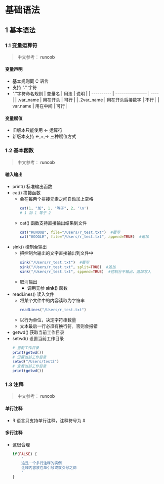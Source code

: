 <link rel=stylesheet href=style.css>

<h1> 基础语法 </h1>
<h2> 1 基本语法 </h2>
<h3> 1.1 变量运算符 </h3>

> 中文参考：<a link=https://www.runoob.com/r/r-basic-syntax.html> runoob </a>

<h4> 变量声明 </h4>

  - 基本规则同 C 语言
  - 支持 "." 字符
  - "."字符命名规则
    | 变量名     | 用法             | 说明 |
    | ---------- | ---------------- | ---- |
    | .var_name  | 用在开头         | 可行 |
    | .2var_name | 用在开头后接数字 | 不行 |
    | var.name   | 用在中间         | 可行 |

<h4> 变量赋值 </h4>

  - 旧版本只能使用 <span class=operator><-</span> 运算符
  - 新版本支持 <span class=operator><-,=,-></span> 三种赋值方式

<h3> 1.2 基本函数 </h3>

> 中文参考：<a link=https://www.runoob.com/r/r-basic-syntax.html> runoob </a>

<h4> 输入输出 </h4>

  - <span class=func> print() </span>标准输出函数
  - <span class=func> cat() </span>拼接函数
    - 会在每两个拼接元素之间自动加上空格
      ```R
      cat(1, "加", 1, "等于", 2, '\n')
      # 1 加 1 等于 2
      ```
    - cat() 函数支持直接输出结果到文件
      ```R
      cat("RUNOOB", file="/Users/r_test.txt")  #覆写
      cat("GOOGLE", file="/Users/r_test.txt", append=TRUE)  #追加
      ```
  - <span class=func> sink() </span>控制台输出
    - 把控制台输出的文字直接输出到文件中
      ```R
      sink("/Users/r_test.txt")  #覆写
      sink("/Users/r_test.txt", split=TRUE)  #追加
      sink("/Users/r_test.txt", sppend=TRUE)  #控制台不输出，追加写入
      ```
    - 取消输出
      - 调用无参 **sink()** 函数
  - <span class=func> readLines() </span>读入文件
    - 将某个文件中的内容读取为字符串
      ```R
      readLines("/Users/r_test.txt")
      ```
    - 以行为单位，决定字符串数量
    - 文本最后一行必须有换行符，否则会报错
  - <span class=func> getwd() </span>获取当前工作目录
  - <span class=func> setwd() </span>设置当前工作目录
    ```R
    # 当前工作目录
    print(getwd())
    # 设置当前工作目录
    setwd("/Users/test2")
    # 查看当前工作目录
    print(getwd())
    ```

<h3> 1.3 注释 </h3>

> 中文参考：<a link=https://www.runoob.com/r/r-comments.html> runoob </a>

<h4> 单行注释 </h4>

  - R 语言只支持单行注释，注释符号为 <span class=operator>#</span>

<h4> 多行注释 </h4>

  - 这很合理
    ```R
    if(FALSE) {
        "
        这是一个多行注释的实例
        注释内容放在单引号或双引号之间
        "
    }
    ```